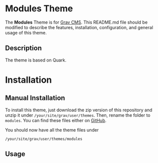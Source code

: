 # Modules Theme
The **Modules** Theme is for [Grav CMS](http://github.com/getgrav/grav).  This README.md file should be modified to describe the features, installation, configuration, and general usage of this theme.

## Description
The theme is based on Quark.

# Installation
<!--

Installing the Modules theme can be done in one of two ways. Our GPM (Grav Package Manager) installation method enables you to quickly and easily install the theme with a simple terminal command, while the manual method enables you to do so via a zip file. 

The theme by itself is useful, but you may have an easier time getting up and running by installing a skeleton. The Modules theme can be found in both the [One-page](https://github.com/getgrav/grav-skeleton-onepage-site) and [Blog Site](https://github.com/getgrav/grav-skeleton-blog-site) which are self-contained repositories for a complete sites which include: sample content, configuration, theme, and plugins.

## GPM Installation (Preferred)

The simplest way to install this theme is via the [Grav Package Manager (GPM)](http://learn.getgrav.org/advanced/grav-gpm) through your system's Terminal (also called the command line).  From the root of your Grav install type:

    bin/gpm install modules

This will install the Modules theme into your `/user/themes` directory within Grav. Its files can be found under `/your/site/grav/user/themes/modules`.
-->
## Manual Installation

To install this theme, just download the zip version of this repository and unzip it under `/your/site/grav/user/themes`. Then, rename the folder to `modules`. You can find these files either on [GitHub](https://github.com/Vince42/grav-theme-modules)<!-- or via [GetGrav.org](http://getgrav.org/downloads/themes)-->.

You should now have all the theme files under

    /your/site/grav/user/themes/modules

## Usage

